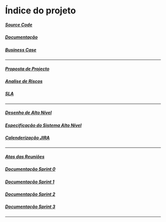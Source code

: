 
# Índice do projeto

##### [Source Code](https://gitlab.com/rubenferreira1997/adotaqui)
##### [Documentação](https://lodyny.github.io/DocGP/)
##### [Business Case](https://lodyny.github.io/DocGP/geral/BusinessCase.pdf)
***
##### [Proposta de Projecto](https://lodyny.github.io/DocGP/geral/Propostas.pdf)
##### [Analise de Riscos](https://lodyny.github.io/DocGP/geral/AnaliseRiscos.pdf)
##### [SLA](https://lodyny.github.io/DocGP/geral/SLA.pdf)
***
##### [Desenho de Alto Nível](https://lodyny.github.io/DocGP/geral/DesenhoAltoNivel.pdf)
##### [Especificação do Sistema Alto Nível](https://lodyny.github.io/DocGP/geral/EspecificaoSistema.pdf)
##### [Calenderização JIRA](http://34.76.5.109/secure/RapidBoard.jspa?rapidView=30&projectKey=GPG16&view=planning.nodetail)
***
##### [Atas das Reuniões](https://lodyny.github.io/DocGP/atas/)
##### [Documentação Sprint 0](https://lodyny.github.io/DocGP/sprint0/)
##### [Documentação Sprint 1](https://lodyny.github.io/DocGP/sprint1/)
##### [Documentação Sprint 2](https://lodyny.github.io/DocGP/sprint2/)
##### [Documentação Sprint 3](https://lodyny.github.io/DocGP/sprint3/)
***